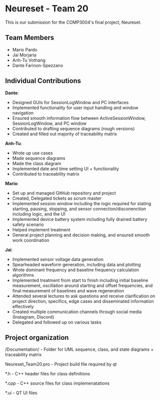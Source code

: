 # Neureset - Team 20

This is our submission for the COMP3004's final project, Neureset.

## Team Members

- Mario Pardo
- Jai Morjaria
- Anh-Tu Vothang
- Dante Farinon-Spezzano


## Individual Contributions

**Dante**:
- Designed GUIs for SessionLogWindow and PC interfaces
- Implemented functionality for user input handling and window navigation
- Ensured smooth information flow between ActiveSessionWindow, SessionLogWindow, and PC window
- Contributed to drafting sequence diagrams (rough versions)
- Created and filled out majority of traceability matrix

**Anh-Tu**:
- Wrote up use cases
- Made sequence diagrams
- Made the class diagram
- Implemented date and time setting UI + functionality
- Contributed to traceability matrix

**Mario**:
- Set up and managed GitHub repository and project
- Created, Delegated tickets as scrum master
- Implemented session window including the logic required for stating starting, pausing, stopping, and sensor connection/disconenction including logic, and the UI
- Implemented device battery system including fully drained battery safety scenario
- Helped implement treatment
- General project planning and  decision making,  and ensured smooth work coordination

**Jai**:
- Implemented sensor voltage data generation
- Spearheaded waveform generation, including data and plotting
- Wrote dominant frequency and baseline frequency calculation algorithms
- Implemented treatment from start to finish including initial baseline measurement, oscillation around starting and offset frequencies, and final measurement of baselines and wave regeneration
- Attended several lectures to ask questions and receive clarification on project direction, specifics, edge cases and disseminated information effectively
- Created multiple communication channels through social media (Instagram, Discord)
- Delegated and followed up on various tasks



## Project organization

/Documentation/ - Folder for UML sequence, class, and state diagrams + traceability matrix

Neureset_Team20.pro - Project build file required by qt

*.h - C++ header files for class definitions

*.cpp - C++ source files for class implemenatations

*.ui - QT UI files
